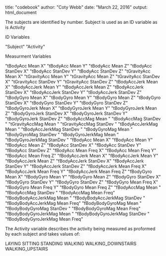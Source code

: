 title: "codebook"
author: "Coty Webb"
date: "March 22, 2016"
output: html_document

The subjects are identified by number. Subject is used as an ID variable as is Activity


ID Variables

 "Subject"
 "Activity"

Measurment Variables

 "tBodyAcc Mean  X"
 "tBodyAcc Mean  Y"
 "tBodyAcc Mean  Z"
 "tBodyAcc StanDev  X"
 "tBodyAcc StanDev  Y"
 "tBodyAcc StanDev  Z"
 "tGravityAcc Mean  X"
 "tGravityAcc Mean  Y"
 "tGravityAcc Mean  Z"
 "tGravityAcc StanDev  X"
 "tGravityAcc StanDev  Y"
 "tGravityAcc StanDev  Z"
 "tBodyAccJerk Mean  X"
 "tBodyAccJerk Mean  Y"
 "tBodyAccJerk Mean  Z"
 "tBodyAccJerk StanDev  X"
 "tBodyAccJerk StanDev  Y"
 "tBodyAccJerk StanDev  Z"
 "tBodyGyro Mean  X"
 "tBodyGyro Mean  Y"
 "tBodyGyro Mean  Z"
 "tBodyGyro StanDev  X"
 "tBodyGyro StanDev  Y"
 "tBodyGyro StanDev  Z"
 "tBodyGyroJerk Mean  X"
 "tBodyGyroJerk Mean  Y"
 "tBodyGyroJerk Mean  Z"
 "tBodyGyroJerk StanDev  X"
 "tBodyGyroJerk StanDev  Y"
 "tBodyGyroJerk StanDev  Z"
 "tBodyAccMag Mean "
 "tBodyAccMag StanDev "
 "tGravityAccMag Mean "
 "tGravityAccMag StanDev "
 "tBodyAccJerkMag Mean "
 "tBodyAccJerkMag StanDev "
 "tBodyGyroMag Mean "
 "tBodyGyroMag StanDev "
 "tBodyGyroJerkMag Mean "
 "tBodyGyroJerkMag StanDev "
 "fBodyAcc Mean  X"
 "fBodyAcc Mean  Y"
 "fBodyAcc Mean  Z"
 "fBodyAcc StanDev  X"
 "fBodyAcc StanDev  Y"
 "fBodyAcc StanDev  Z"
 "fBodyAcc Mean Freq X"
 "fBodyAcc Mean Freq Y"
 "fBodyAcc Mean Freq Z"
 "fBodyAccJerk Mean  X"
 "fBodyAccJerk Mean  Y"
 "fBodyAccJerk Mean  Z"
 "fBodyAccJerk StanDev  X"
 "fBodyAccJerk StanDev  Y"
 "fBodyAccJerk StanDev  Z"
 "fBodyAccJerk Mean Freq X"
 "fBodyAccJerk Mean Freq Y"
 "fBodyAccJerk Mean Freq Z"
 "fBodyGyro Mean  X"
 "fBodyGyro Mean  Y"
 "fBodyGyro Mean  Z"
 "fBodyGyro StanDev  X"
 "fBodyGyro StanDev  Y"
 "fBodyGyro StanDev  Z"
 "fBodyGyro Mean Freq X"
 "fBodyGyro Mean Freq Y"
 "fBodyGyro Mean Freq Z"
 "fBodyAccMag Mean "
 "fBodyAccMag StanDev "
 "fBodyAccMag Mean Freq"
 "fBodyBodyAccJerkMag Mean "
 "fBodyBodyAccJerkMag StanDev "
 "fBodyBodyAccJerkMag Mean Freq"
 "fBodyBodyGyroMag Mean "
 "fBodyBodyGyroMag StanDev "
 "fBodyBodyGyroMag Mean Freq"
 "fBodyBodyGyroJerkMag Mean "
 "fBodyBodyGyroJerkMag StanDev "
 "fBodyBodyGyroJerkMag Mean Freq"

The Activity variable describes the activity being measured as proformed by each subject
and takes values of:

 LAYING
 SITTING
 STANDING
 WALKING
 WALKING_DOWNSTAIRS
 WALKING_UPSTAIRS

